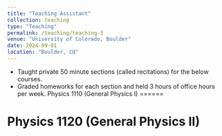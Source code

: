 ```yaml
---
title: "Teaching Assistant"
collection: teaching
type: "Teaching"
permalink: /teaching/teaching-3
venue: "University of Colorado, Boulder"
date: 2024-09-01
location: "Boulder, CO"
---
```

- Taught private 50 minute sections (called recitations) for the below courses.
- Graded homeworks for each section and held 3 hours of office hours per week.
Physics 1110 (General Physics I)
======

Physics 1120 (General Physics II)
======

